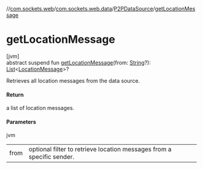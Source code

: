 //[com.sockets.web](../../../index.md)/[com.sockets.web.data](../index.md)/[P2PDataSource](index.md)/[getLocationMessage](get-location-message.md)

# getLocationMessage

[jvm]\
abstract suspend fun [getLocationMessage](get-location-message.md)(from: [String](https://kotlinlang.org/api/latest/jvm/stdlib/kotlin/-string/index.html)?): [List](https://kotlinlang.org/api/latest/jvm/stdlib/kotlin.collections/-list/index.html)&lt;[LocationMessage](../-location-message/index.md)&gt;?

Retrieves all location messages from the data source.

#### Return

a list of location messages.

#### Parameters

jvm

| | |
|---|---|
| from | optional filter to retrieve location messages from a specific sender. |
